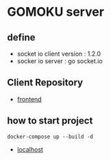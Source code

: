 # GOMOKU server

## define

- socket io client version : 1.2.0
- socker io server : go socket.io

## Client Repository

- [frontend](https://github.com/ynifamily3/gomoku-frontend)

## how to start project

```
docker-compose up --build -d
```

- [localhost](http://localhost:4000)
